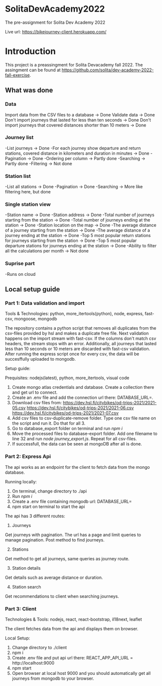 # SolitaDevAcademy2022
The pre-assignment for Solita Dev Academy 2022

Live url: https://bikejourney-client.herokuapp.com/

<h1>Introduction</h1>

This project is a preassingment for Solita Devacademy fall 2022. The assingment can be found at https://github.com/solita/dev-academy-2022-fall-exercise.

<h2>What was done</h2>

<h3>Data</h3>

Import data from the CSV files to a database -> Done
Validate data -> Done
Don't import journeys that lasted for less than ten seconds -> Done
Don't import journeys that covered distances shorter than 10 meters -> Done

<h3>Journey list</h3>

-List journeys -> Done
-For each journey show departure and return stations, covered distance in kilometers and duration in minutes -> Done
-Pagination -> Done
-Ordering per column -> Partly done
-Searching -> Partly done
-Filtering -> Not done

<h3>Station list</h3>

-List all stations -> Done
-Pagination -> Done
-Searching -> More like filtering here, but done

<h3>Single station view</h3>

-Station name -> Done
-Station address -> Done
-Total number of journeys starting from the station -> Done
-Total number of journeys ending at the station -> Done
-Station location on the map -> Done
-The average distance of a journey starting from the station -> Done
-The average distance of a journey ending at the station -> Done
-Top 5 most popular return stations for journeys starting from the station -> Done
-Top 5 most popular departure stations for journeys ending at the station -> Done
-Ability to filter all the calculations per month -> Not done


<h3>Suprise part</h3>

-Runs on cloud


<h2>Local setup guide</h2>

<h3>Part 1: Data validation and import</h3>

Tools & Technologies: python, more_itertools(python), node, express, fast-csv, mongoose, mongodb

The repository contains a python script that removes all duplicates from the csv-files provided by hsl and makes a duplicate free file. Next validation happens on the import stream with fast-csv. If the columns don't match csv headers, the stream stops with an error. Additionally, all journeys that lasted less than 10 seconds or 10 meters are discarded with fast-csv validation. After running the express script once for every csv, the data will be succesffully uploaded to mongodb.

Setup guide:

Prequisites: nodejs(latest), python, more_itertools, visual code 

1. Create mongo atlas credentials and database. Create a collection there and get url to connect.
2. Create an .env file and add the connection url there: DATABASE_URL=<your connection url>.
3. Download csv files from: 
  https://dev.hsl.fi/citybikes/od-trips-2021/2021-05.csv
  https://dev.hsl.fi/citybikes/od-trips-2021/2021-06.csv
  https://dev.hsl.fi/citybikes/od-trips-2021/2021-07.csv
4. Add csv files to csv-duplicate-remove folder. Type one csv file name on the script and run it. Do that for all 3.
5. Go to database_export folder on terminal and run _npm i_
6. Move the processed files to database-export folder. Add one filename to line 32 and run _node journey_export.js_. Repeat for all csv-files.
7. If successfull, the data can be seen at mongoDB after all is done.
  
<h3>Part 2: Express Api</h3>
  
The api works as an endpoint for the client to fetch data from the mongo database.
  
Running locally:
 
  1. On terminal, change directory to ./api
  2. Run _npm i_
  3. Create a .env file containing mongodb url: DATABASE_URL=<your mongo url>
  4. npm start on terminal to start the api
  
The api has 3 different routes:
  1. Journeys
 
  Get journeys with pagination. The url has a page and limit queries to manage pagination.
  Post method to find journeys.
 
  2. Stations
  
  Get method to get all journeys, same queries as journey route.
  
  3. Station details
  
  Get details such as average distance or duration.
  
  4. Station search
  
  Get recommendations to client when searching journeys.
  
  <h3>Part 3: Client</h3>
  
Technologies & Tools: nodejs, react, react-bootstrap, il18next, leaflet
  
The client fetches data from the api and displays them on browser.
  
Local Setup:
  
  1. Change directory to ./client
  2. npm i
  3. Create .env file and put api url there: REACT_APP_API_URL = http://localhost:9000
  4. npm start
  5. Open browser at local host 9000 and you should automatically get all journeys from mongodb to your browser.
  
  
  
  
